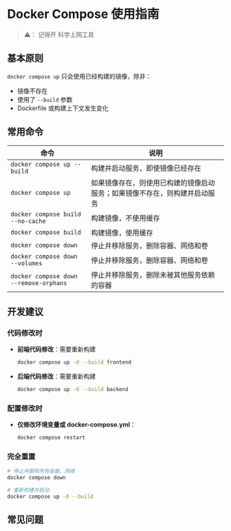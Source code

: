 # Docker Compose 使用指南

> ⚠️： 记得开 科学上网工具

## 基本原则

`docker compose up` 只会使用已经构建的镜像，除非：

- 镜像不存在
- 使用了 `--build` 参数
- Dockerfile 或构建上下文发生变化

## 常用命令

| 命令                                   | 说明                                                                       |
| -------------------------------------- | -------------------------------------------------------------------------- |
| `docker compose up --build`            | 构建并启动服务，即使镜像已经存在                                           |
| `docker compose up`                    | 如果镜像存在，则使用已构建的镜像启动服务；如果镜像不存在，则构建并启动服务 |
| `docker compose build --no-cache`      | 构建镜像，不使用缓存                                                       |
| `docker compose build`                 | 构建镜像，使用缓存                                                         |
| `docker compose down`                  | 停止并移除服务，删除容器、网络和卷                                         |
| `docker compose down --volumes`        | 停止并移除服务，删除容器、网络和卷                                         |
| `docker compose down --remove-orphans` | 停止并移除服务，删除未被其他服务依赖的容器                                 |

## 开发建议

### 代码修改时

- **前端代码修改**：需要重新构建

  ```bash
  docker compose up -d --build frontend
  ```

- **后端代码修改**：需要重新构建

  ```bash
  docker compose up -d --build backend
  ```

### 配置修改时

- **仅修改环境变量或 docker-compose.yml**：

  ```bash
  docker compose restart
  ```

### 完全重置

```bash
# 停止并删除所有容器、网络
docker compose down

# 重新构建并启动
docker compose up -d --build
```


## 常见问题
